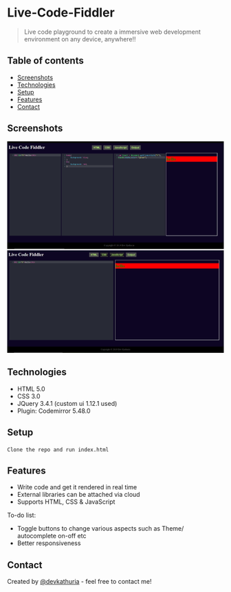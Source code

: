 # Live-Code-Fiddler
> Live code playground to create a immersive web development environment on any device, anywhere!!

## Table of contents
* [Screenshots](#screenshots)
* [Technologies](#technologies)
* [Setup](#setup)
* [Features](#features)
* [Contact](#contact)


## Screenshots
![Example screenshot](./img/Screenshot.png)
![Example screenshot](./img/Screenshot2.png)

## Technologies
* HTML 5.0
* CSS 3.0
* JQuery 3.4.1 (custom ui 1.12.1 used)
* Plugin: Codemirror 5.48.0


## Setup
`Clone the repo and run index.html`

## Features
- Write code and get it rendered in real time
- External libraries can be attached via cloud
- Supports HTML, CSS & JavaScript

To-do list:
* Toggle buttons to change various aspects such as Theme/ autocomplete on-off etc
* Better responsiveness


## Contact
Created by [@devkathuria](https://github.com/Dev-eloperr) - feel free to contact me!
